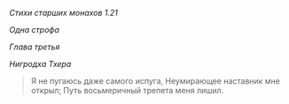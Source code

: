 *Стихи старших монахов 1\.21*

*Одна строфа*

*Глава третья*

*Нигродха Тхера*

> Я не пугаюсь даже самого испуга,
> Неумирающее наставник мне открыл;
> Путь восьмеричный трепета меня лишил\.
